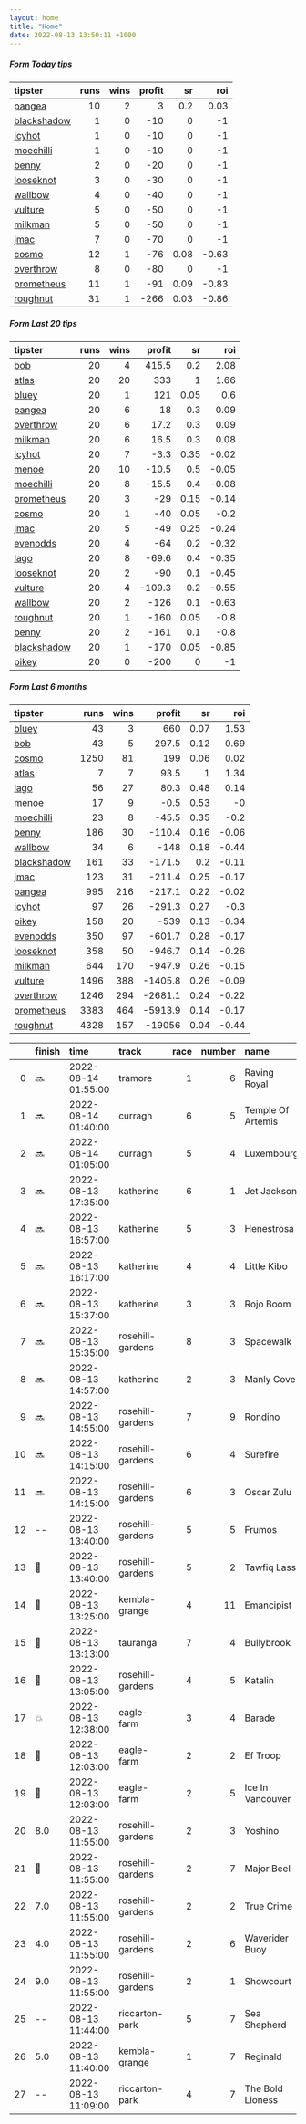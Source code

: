 ```yaml
---   
layout: home  
title: "Home"   
date: 2022-08-13 13:50:11 +1000  
---   
```



##### Form Today tips   

| tipster                                                         |   runs |   wins |   profit |   sr |   roi |
|:----------------------------------------------------------------|-------:|-------:|---------:|-----:|------:|
| [pangea](https://mrwayneo.github.io/tips/pangea.html)           |     10 |      2 |        3 | 0.2  |  0.03 |
| [blackshadow](https://mrwayneo.github.io/tips/blackshadow.html) |      1 |      0 |      -10 | 0    | -1    |
| [icyhot](https://mrwayneo.github.io/tips/icyhot.html)           |      1 |      0 |      -10 | 0    | -1    |
| [moechilli](https://mrwayneo.github.io/tips/moechilli.html)     |      1 |      0 |      -10 | 0    | -1    |
| [benny](https://mrwayneo.github.io/tips/benny.html)             |      2 |      0 |      -20 | 0    | -1    |
| [looseknot](https://mrwayneo.github.io/tips/looseknot.html)     |      3 |      0 |      -30 | 0    | -1    |
| [wallbow](https://mrwayneo.github.io/tips/wallbow.html)         |      4 |      0 |      -40 | 0    | -1    |
| [vulture](https://mrwayneo.github.io/tips/vulture.html)         |      5 |      0 |      -50 | 0    | -1    |
| [milkman](https://mrwayneo.github.io/tips/milkman.html)         |      5 |      0 |      -50 | 0    | -1    |
| [jmac](https://mrwayneo.github.io/tips/jmac.html)               |      7 |      0 |      -70 | 0    | -1    |
| [cosmo](https://mrwayneo.github.io/tips/cosmo.html)             |     12 |      1 |      -76 | 0.08 | -0.63 |
| [overthrow](https://mrwayneo.github.io/tips/overthrow.html)     |      8 |      0 |      -80 | 0    | -1    |
| [prometheus](https://mrwayneo.github.io/tips/prometheus.html)   |     11 |      1 |      -91 | 0.09 | -0.83 |
| [roughnut](https://mrwayneo.github.io/tips/roughnut.html)       |     31 |      1 |     -266 | 0.03 | -0.86 |

##### Form Last 20 tips   

| tipster                                                         |   runs |   wins |   profit |   sr |   roi |
|:----------------------------------------------------------------|-------:|-------:|---------:|-----:|------:|
| [bob](https://mrwayneo.github.io/tips/bob.html)                 |     20 |      4 |    415.5 | 0.2  |  2.08 |
| [atlas](https://mrwayneo.github.io/tips/atlas.html)             |     20 |     20 |    333   | 1    |  1.66 |
| [bluey](https://mrwayneo.github.io/tips/bluey.html)             |     20 |      1 |    121   | 0.05 |  0.6  |
| [pangea](https://mrwayneo.github.io/tips/pangea.html)           |     20 |      6 |     18   | 0.3  |  0.09 |
| [overthrow](https://mrwayneo.github.io/tips/overthrow.html)     |     20 |      6 |     17.2 | 0.3  |  0.09 |
| [milkman](https://mrwayneo.github.io/tips/milkman.html)         |     20 |      6 |     16.5 | 0.3  |  0.08 |
| [icyhot](https://mrwayneo.github.io/tips/icyhot.html)           |     20 |      7 |     -3.3 | 0.35 | -0.02 |
| [menoe](https://mrwayneo.github.io/tips/menoe.html)             |     20 |     10 |    -10.5 | 0.5  | -0.05 |
| [moechilli](https://mrwayneo.github.io/tips/moechilli.html)     |     20 |      8 |    -15.5 | 0.4  | -0.08 |
| [prometheus](https://mrwayneo.github.io/tips/prometheus.html)   |     20 |      3 |    -29   | 0.15 | -0.14 |
| [cosmo](https://mrwayneo.github.io/tips/cosmo.html)             |     20 |      1 |    -40   | 0.05 | -0.2  |
| [jmac](https://mrwayneo.github.io/tips/jmac.html)               |     20 |      5 |    -49   | 0.25 | -0.24 |
| [evenodds](https://mrwayneo.github.io/tips/evenodds.html)       |     20 |      4 |    -64   | 0.2  | -0.32 |
| [lago](https://mrwayneo.github.io/tips/lago.html)               |     20 |      8 |    -69.6 | 0.4  | -0.35 |
| [looseknot](https://mrwayneo.github.io/tips/looseknot.html)     |     20 |      2 |    -90   | 0.1  | -0.45 |
| [vulture](https://mrwayneo.github.io/tips/vulture.html)         |     20 |      4 |   -109.3 | 0.2  | -0.55 |
| [wallbow](https://mrwayneo.github.io/tips/wallbow.html)         |     20 |      2 |   -126   | 0.1  | -0.63 |
| [roughnut](https://mrwayneo.github.io/tips/roughnut.html)       |     20 |      1 |   -160   | 0.05 | -0.8  |
| [benny](https://mrwayneo.github.io/tips/benny.html)             |     20 |      2 |   -161   | 0.1  | -0.8  |
| [blackshadow](https://mrwayneo.github.io/tips/blackshadow.html) |     20 |      1 |   -170   | 0.05 | -0.85 |
| [pikey](https://mrwayneo.github.io/tips/pikey.html)             |     20 |      0 |   -200   | 0    | -1    |

##### Form Last 6 months   

| tipster                                                         |   runs |   wins |   profit |   sr |   roi |
|:----------------------------------------------------------------|-------:|-------:|---------:|-----:|------:|
| [bluey](https://mrwayneo.github.io/tips/bluey.html)             |     43 |      3 |    660   | 0.07 |  1.53 |
| [bob](https://mrwayneo.github.io/tips/bob.html)                 |     43 |      5 |    297.5 | 0.12 |  0.69 |
| [cosmo](https://mrwayneo.github.io/tips/cosmo.html)             |   1250 |     81 |    199   | 0.06 |  0.02 |
| [atlas](https://mrwayneo.github.io/tips/atlas.html)             |      7 |      7 |     93.5 | 1    |  1.34 |
| [lago](https://mrwayneo.github.io/tips/lago.html)               |     56 |     27 |     80.3 | 0.48 |  0.14 |
| [menoe](https://mrwayneo.github.io/tips/menoe.html)             |     17 |      9 |     -0.5 | 0.53 | -0    |
| [moechilli](https://mrwayneo.github.io/tips/moechilli.html)     |     23 |      8 |    -45.5 | 0.35 | -0.2  |
| [benny](https://mrwayneo.github.io/tips/benny.html)             |    186 |     30 |   -110.4 | 0.16 | -0.06 |
| [wallbow](https://mrwayneo.github.io/tips/wallbow.html)         |     34 |      6 |   -148   | 0.18 | -0.44 |
| [blackshadow](https://mrwayneo.github.io/tips/blackshadow.html) |    161 |     33 |   -171.5 | 0.2  | -0.11 |
| [jmac](https://mrwayneo.github.io/tips/jmac.html)               |    123 |     31 |   -211.4 | 0.25 | -0.17 |
| [pangea](https://mrwayneo.github.io/tips/pangea.html)           |    995 |    216 |   -217.1 | 0.22 | -0.02 |
| [icyhot](https://mrwayneo.github.io/tips/icyhot.html)           |     97 |     26 |   -291.3 | 0.27 | -0.3  |
| [pikey](https://mrwayneo.github.io/tips/pikey.html)             |    158 |     20 |   -539   | 0.13 | -0.34 |
| [evenodds](https://mrwayneo.github.io/tips/evenodds.html)       |    350 |     97 |   -601.7 | 0.28 | -0.17 |
| [looseknot](https://mrwayneo.github.io/tips/looseknot.html)     |    358 |     50 |   -946.7 | 0.14 | -0.26 |
| [milkman](https://mrwayneo.github.io/tips/milkman.html)         |    644 |    170 |   -947.9 | 0.26 | -0.15 |
| [vulture](https://mrwayneo.github.io/tips/vulture.html)         |   1496 |    388 |  -1405.8 | 0.26 | -0.09 |
| [overthrow](https://mrwayneo.github.io/tips/overthrow.html)     |   1246 |    294 |  -2681.1 | 0.24 | -0.22 |
| [prometheus](https://mrwayneo.github.io/tips/prometheus.html)   |   3383 |    464 |  -5913.9 | 0.14 | -0.17 |
| [roughnut](https://mrwayneo.github.io/tips/roughnut.html)       |   4328 |    157 | -19056   | 0.04 | -0.44 |

|    | finish            | time                | track            |   race |   number | name              |   odds | tipster            |
|---:|:------------------|:--------------------|:-----------------|-------:|---------:|:------------------|-------:|:-------------------|
|  0 | :soon:            | 2022-08-14 01:55:00 | tramore          |      1 |        6 | Raving Royal      |   3.8  | looseknot          |
|  1 | :soon:            | 2022-08-14 01:40:00 | curragh          |      6 |        5 | Temple Of Artemis |   5    | vulture            |
|  2 | :soon:            | 2022-08-14 01:05:00 | curragh          |      5 |        4 | Luxembourg        |   1.33 | overthrow,milkman  |
|  3 | :soon:            | 2022-08-13 17:35:00 | katherine        |      6 |        1 | Jet Jackson       |   2.5  | overthrow          |
|  4 | :soon:            | 2022-08-13 16:57:00 | katherine        |      5 |        3 | Henestrosa        |   4.8  | overthrow          |
|  5 | :soon:            | 2022-08-13 16:17:00 | katherine        |      4 |        4 | Little Kibo       |   6.5  | overthrow          |
|  6 | :soon:            | 2022-08-13 15:37:00 | katherine        |      3 |        3 | Rojo Boom         |   5    | overthrow          |
|  7 | :soon:            | 2022-08-13 15:35:00 | rosehill-gardens |      8 |        3 | Spacewalk         |   4.8  | jmac               |
|  8 | :soon:            | 2022-08-13 14:57:00 | katherine        |      2 |        3 | Manly Cove        |   3.4  | pangea,blackshadow |
|  9 | :soon:            | 2022-08-13 14:55:00 | rosehill-gardens |      7 |        9 | Rondino           |  15    | vulture            |
| 10 | :soon:            | 2022-08-13 14:15:00 | rosehill-gardens |      6 |        4 | Surefire          |   4    | milkman,jmac       |
| 11 | :soon:            | 2022-08-13 14:15:00 | rosehill-gardens |      6 |        3 | Oscar Zulu        |   4.75 | benny,wallbow      |
| 12 | --                | 2022-08-13 13:40:00 | rosehill-gardens |      5 |        5 | Frumos            |   1.95 | pangea,wallbow     |
| 13 | :2nd_place_medal: | 2022-08-13 13:40:00 | rosehill-gardens |      5 |        2 | Tawfiq Lass       |   7    | jmac               |
| 14 | :2nd_place_medal: | 2022-08-13 13:25:00 | kembla-grange    |      4 |       11 | Emancipist        |   8.5  | looseknot          |
| 15 | :2nd_place_medal: | 2022-08-13 13:13:00 | tauranga         |      7 |        4 | Bullybrook        |   2.7  | moechilli          |
| 16 | :3rd_place_medal: | 2022-08-13 13:05:00 | rosehill-gardens |      4 |        5 | Katalin           |   2.8  | pangea,jmac        |
| 17 | :boom:            | 2022-08-13 12:38:00 | eagle-farm       |      3 |        4 | Barade            |   5    | pangea             |
| 18 | :2nd_place_medal: | 2022-08-13 12:03:00 | eagle-farm       |      2 |        2 | Ef Troop          |   3.2  | pangea             |
| 19 | :3rd_place_medal: | 2022-08-13 12:03:00 | eagle-farm       |      2 |        5 | Ice In Vancouver  |   1.95 | milkman            |
| 20 | 8.0               | 2022-08-13 11:55:00 | rosehill-gardens |      2 |        3 | Yoshino           |   7.5  | vulture            |
| 21 | :3rd_place_medal: | 2022-08-13 11:55:00 | rosehill-gardens |      2 |        7 | Major Beel        |  10    | benny,pangea       |
| 22 | 7.0               | 2022-08-13 11:55:00 | rosehill-gardens |      2 |        2 | True Crime        |   4    | milkman            |
| 23 | 4.0               | 2022-08-13 11:55:00 | rosehill-gardens |      2 |        6 | Waverider Buoy    |   4.2  | wallbow            |
| 24 | 9.0               | 2022-08-13 11:55:00 | rosehill-gardens |      2 |        1 | Showcourt         |  12    | cosmo,jmac         |
| 25 | --                | 2022-08-13 11:44:00 | riccarton-park   |      5 |        7 | Sea Shepherd      |   3.3  | pangea             |
| 26 | 5.0               | 2022-08-13 11:40:00 | kembla-grange    |      1 |        7 | Reginald          |   5    | looseknot          |
| 27 | --                | 2022-08-13 11:09:00 | riccarton-park   |      4 |        7 | The Bold Lioness  |   7.5  | vulture            |